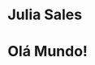 # Julia Sales
<!DOCTYPE html>
<html lang="en">
<head>
	<meta charset="UTF-8">
	<title>Meu novo website</title>
</head>
<body>
	<div>
		<h1>Olá Mundo!</h1>
	</div>
</body>
</html>
